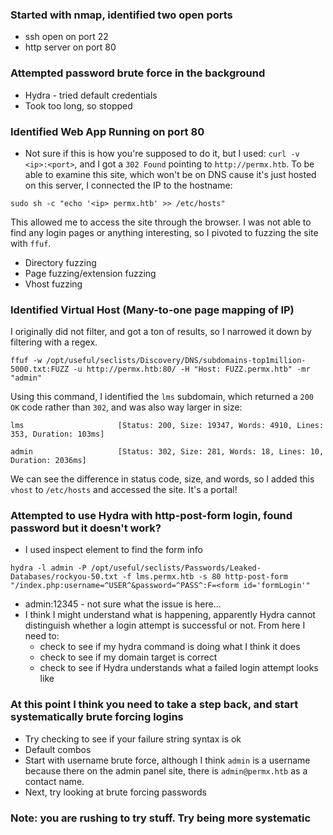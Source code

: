 ### Started with nmap, identified two open ports
- ssh open on port 22
- http server on port 80

### Attempted password brute force in the background
- Hydra - tried default credentials
- Took too long, so stopped

### Identified Web App Running on port 80
- Not sure if this is how you're supposed to do it, but I used:
`curl -v <ip>:<port>`, and I got a `302 Found` pointing to `http://permx.htb`. To be able to examine this site, which won't be on DNS cause it's just hosted on this server, I connected the IP to the hostname:
```
sudo sh -c "echo '<ip> permx.htb' >> /etc/hosts"
```
This allowed me to access the site through the browser. I was not able to find any login pages or anything interesting, so I pivoted to fuzzing the site with `ffuf`.

- Directory fuzzing
- Page fuzzing/extension fuzzing
- Vhost fuzzing
### Identified Virtual Host (Many-to-one page mapping of IP)
I originally did not filter, and got a ton of results, so I narrowed it down by filtering with a regex. 
```
ffuf -w /opt/useful/seclists/Discovery/DNS/subdomains-top1million-5000.txt:FUZZ -u http://permx.htb:80/ -H "Host: FUZZ.permx.htb" -mr "admin"
```

Using this command, I identified the `lms` subdomain, which returned a `200 OK` code rather than `302`, and was also way larger in size:

```
lms                     [Status: 200, Size: 19347, Words: 4910, Lines: 353, Duration: 103ms]

admin                   [Status: 302, Size: 281, Words: 18, Lines: 10, Duration: 2036ms]
```

We can see the difference in status code, size, and words, so I added this `vhost` to `/etc/hosts` and accessed the site. It's a portal!

### Attempted to use Hydra with http-post-form login, found password but it doesn't work?

- I used inspect element to find the form info

```   
hydra -l admin -P /opt/useful/seclists/Passwords/Leaked-Databases/rockyou-50.txt -f lms.permx.htb -s 80 http-post-form "/index.php:username=^USER^&password=^PASS^:F=<form id='formLogin'"
```

- admin:12345 - not sure what the issue is here...
- I think I might understand what is happening, apparently Hydra cannot distinguish whether a login attempt is successful or not. From here I need to:
	- check to see if my hydra command is doing what I think it does
	- check to see if my domain target is correct 
	- check to see if Hydra understands what a failed login attempt looks like

### At this point I think you need to take a step back, and start systematically brute forcing logins

- Try checking to see if your failure string syntax is ok
- Default combos
- Start with username brute force, although I think `admin` is a username because there on the admin panel site, there is `admin@permx.htb` as a contact name.
- Next, try looking at brute forcing passwords

### Note: you are rushing to try stuff. Try being more systematic